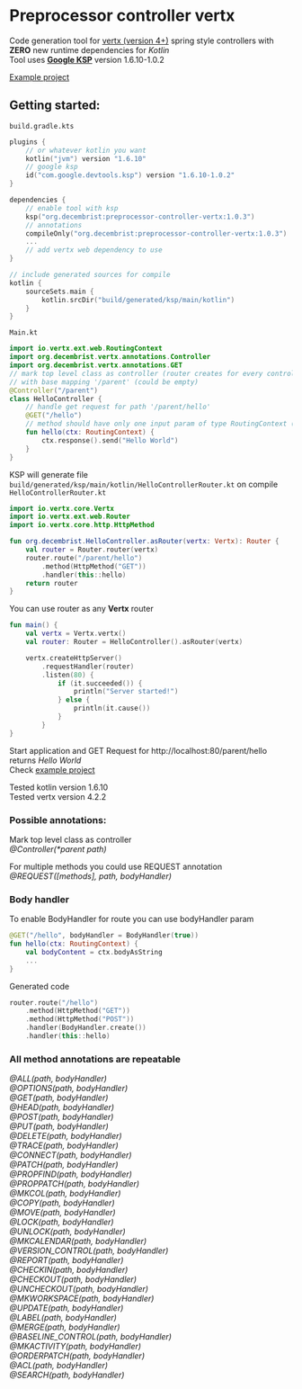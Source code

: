 # Preprocessor controller vertx

Code generation tool for [vertx (version 4+)](https://vertx.io/) spring style controllers with **ZERO** new runtime dependencies for _Kotlin_  
Tool uses **[Google KSP](https://github.com/google/ksp)** version 1.6.10-1.0.2

[Example project](../examples/vertx-controllers)

## Getting started:  
`build.gradle.kts`
```kotlin
plugins {  
    // or whatever kotlin you want
    kotlin("jvm") version "1.6.10"
    // google ksp
    id("com.google.devtools.ksp") version "1.6.10-1.0.2"
}
```

```kotlin
dependencies {
    // enable tool with ksp
    ksp("org.decembrist:preprocessor-controller-vertx:1.0.3")
    // annotations
    compileOnly("org.decembrist:preprocessor-controller-vertx:1.0.3")
    ...
    // add vertx web dependency to use
}
```

```kotlin
// include generated sources for compile
kotlin {
    sourceSets.main {
        kotlin.srcDir("build/generated/ksp/main/kotlin")
    }
}
```
`Main.kt`
```kotlin
import io.vertx.ext.web.RoutingContext
import org.decembrist.vertx.annotations.Controller
import org.decembrist.vertx.annotations.GET
// mark top level class as controller (router creates for every controller)
// with base mapping '/parent' (could be empty)
@Controller("/parent")
class HelloController {
    // handle get request for path '/parent/hello'
    @GET("/hello")
    // method should have only one input param of type RoutingContext (with whatever return type)
    fun hello(ctx: RoutingContext) {
        ctx.response().send("Hello World")
    }
}
```
KSP will generate file `build/generated/ksp/main/kotlin/HelloControllerRouter.kt` on compile  
`HelloControllerRouter.kt`
```kotlin
import io.vertx.core.Vertx
import io.vertx.ext.web.Router
import io.vertx.core.http.HttpMethod

fun org.decembrist.HelloController.asRouter(vertx: Vertx): Router {
    val router = Router.router(vertx)
    router.route("/parent/hello")
        .method(HttpMethod("GET"))
        .handler(this::hello)
    return router
}
```
You can use router as any **Vertx** router  
```kotlin
fun main() {
    val vertx = Vertx.vertx()
    val router: Router = HelloController().asRouter(vertx)

    vertx.createHttpServer()
        .requestHandler(router)
        .listen(80) {
            if (it.succeeded()) {
                println("Server started!")
            } else {
                println(it.cause())
            }
        }
}
```
Start application and GET Request for http://localhost:80/parent/hello returns _Hello World_  
Check [example project](../examples/vertx-controllers)

Tested kotlin version 1.6.10  
Tested vertx version 4.2.2

### Possible annotations:

Mark top level class as controller  
_@Controller(*parent path)_

For multiple methods you could use REQUEST annotation  
_@REQUEST([methods], _path_, _bodyHandler_)_

### Body handler

To enable BodyHandler for route you can use bodyHandler param

```kotlin
@GET("/hello", bodyHandler = BodyHandler(true))
fun hello(ctx: RoutingContext) {
    val bodyContent = ctx.bodyAsString
    ...
}
```

Generated code

```kotlin
router.route("/hello")
    .method(HttpMethod("GET"))
    .method(HttpMethod("POST"))
    .handler(BodyHandler.create())
    .handler(this::hello)
```

### All method annotations are repeatable

_@ALL(path, bodyHandler)_  
_@OPTIONS(path, bodyHandler)_  
_@GET(path, bodyHandler)_  
_@HEAD(path, bodyHandler)_  
_@POST(path, bodyHandler)_  
_@PUT(path, bodyHandler)_  
_@DELETE(path, bodyHandler)_  
_@TRACE(path, bodyHandler)_  
_@CONNECT(path, bodyHandler)_  
_@PATCH(path, bodyHandler)_  
_@PROPFIND(path, bodyHandler)_  
_@PROPPATCH(path, bodyHandler)_  
_@MKCOL(path, bodyHandler)_  
_@COPY(path, bodyHandler)_  
_@MOVE(path, bodyHandler)_  
_@LOCK(path, bodyHandler)_  
_@UNLOCK(path, bodyHandler)_  
_@MKCALENDAR(path, bodyHandler)_  
_@VERSION_CONTROL(path, bodyHandler)_  
_@REPORT(path, bodyHandler)_  
_@CHECKIN(path, bodyHandler)_  
_@CHECKOUT(path, bodyHandler)_  
_@UNCHECKOUT(path, bodyHandler)_  
_@MKWORKSPACE(path, bodyHandler)_  
_@UPDATE(path, bodyHandler)_  
_@LABEL(path, bodyHandler)_  
_@MERGE(path, bodyHandler)_  
_@BASELINE_CONTROL(path, bodyHandler)_  
_@MKACTIVITY(path, bodyHandler)_  
_@ORDERPATCH(path, bodyHandler)_  
_@ACL(path, bodyHandler)_  
_@SEARCH(path, bodyHandler)_  